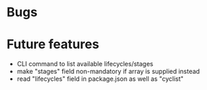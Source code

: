 # Bugs

# Future features

- CLI command to list available lifecycles/stages
- make "stages" field non-mandatory if array is supplied instead
- read "lifecycles" field in package.json as well as "cyclist"
